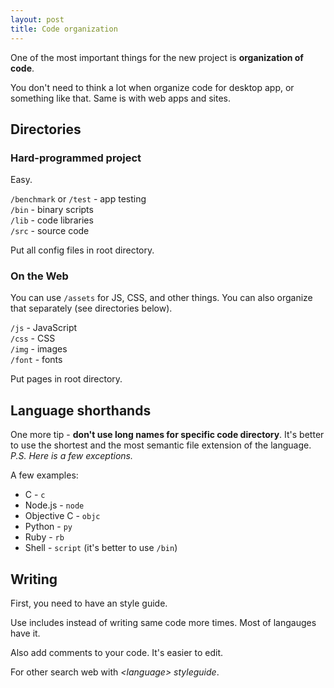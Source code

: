 ```yaml
---
layout: post
title: Code organization
---
```


One of the most important things for the new project is **organization of code**.

You don't need to think a lot when organize code for desktop app, or something like that. Same is with web apps and sites.

## Directories

### Hard-programmed project

Easy.

`/benchmark` or `/test` - app testing  
`/bin` - binary scripts  
`/lib` - code libraries  
`/src` - source code  

Put all config files in root directory.

### On the Web

You can use `/assets` for JS, CSS, and other things. You can also organize that separately (see directories below).

`/js` - JavaScript  
`/css` - CSS  
`/img` - images  
`/font` - fonts

Put pages in root directory.

## Language shorthands

One more tip - **don't use long names for specific code directory**. It's better to use the shortest and the most semantic file extension of the language. *P.S. Here is a few exceptions.*

A few examples:
- C - `c`
- Node.js - `node`
- Objective C - `objc`
- Python - `py`
- Ruby - `rb`
- Shell - `script` (it's better to use `/bin`)

## Writing

First, you need to have an style guide.

Use includes instead of writing same code more times. Most of langauges have it.

Also add comments to your code. It's easier to edit.

For other search web with *&lt;language&gt; styleguide*.
